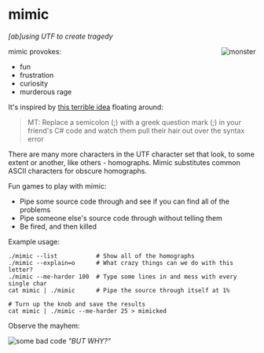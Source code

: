 # mimic
*[ab]using UTF to create tragedy*

<img alt="monster" align="right"
     src="https://cloud.githubusercontent.com/assets/1236420/10557120/f1faedfe-746b-11e5-8a7b-671bd3e30691.jpg" />

mimic provokes:
- fun
- frustration
- curiosity
- murderous rage

It's inspired by [this terrible idea](https://twitter.com/peterritchie/status/534011965132120064?lang=en) floating around:

> MT: Replace a semicolon (;) with a greek question mark (;) in your friend's C# code and watch them pull their hair out over the syntax error

There are many more characters in the UTF character set that look, to some extent or another, like others -  homographs. Mimic substitutes common ASCII characters for obscure homographs.

Fun games to play with mimic:
- Pipe some source code through and see if you can find all of the problems
- Pipe someone else's source code through without telling them
- Be fired, and then killed

Example usage:

```
./mimic --list           # Show all of the homographs
./mimic --explain=o      # What crazy things can we do with this letter?
./mimic --me-harder 100  # Type some lines in and mess with every single char
cat mimic | ./mimic      # Pipe the source through itself at 1%

# Turn up the knob and save the results
cat mimic | ./mimic --me-harder 25 > mimicked
```

Observe the mayhem:

<img alt="some bad code"
     src="https://cloud.githubusercontent.com/assets/1236420/10557275/fe460966-7472-11e5-9929-7d5e54c8f26a.png" />
*"BUT WHY?"*
